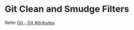 # Git Clean and Smudge Filters
Refer [Git - Git Attributes](https://git-scm.com/book/en/v2/Customizing-Git-Git-Attributes)
